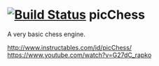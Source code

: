 [![Build Status](https://travis-ci.org/arthurbenemann/picChess.svg?branch=master)](https://travis-ci.org/arthurbenemann/picChess)
picChess
========

A very basic chess engine.


http://www.instructables.com/id/picChess/
https://www.youtube.com/watch?v=G27dC_rapko
